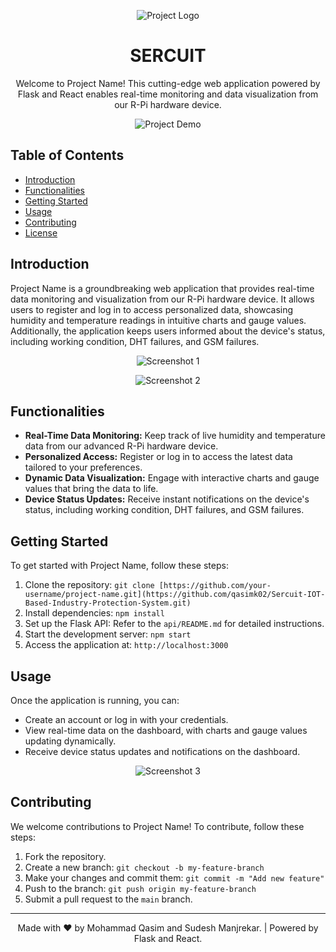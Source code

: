 <p align="center">
  <img src="project_logo.png" alt="Project Logo">
</p>

<h1 align="center">SERCUIT</h1>

<p align="center">
  Welcome to Project Name! This cutting-edge web application powered by Flask and React enables real-time monitoring and data visualization from our R-Pi hardware device.
</p>

<p align="center">
  <img src="demo.gif" alt="Project Demo">
</p>

## Table of Contents
- [Introduction](#introduction)
- [Functionalities](#functionalities)
- [Getting Started](#getting-started)
- [Usage](#usage)
- [Contributing](#contributing)
- [License](#license)

## Introduction
Project Name is a groundbreaking web application that provides real-time data monitoring and visualization from our R-Pi hardware device. It allows users to register and log in to access personalized data, showcasing humidity and temperature readings in intuitive charts and gauge values. Additionally, the application keeps users informed about the device's status, including working condition, DHT failures, and GSM failures.

<p align="center">
  <img src="screenshot_1.png" alt="Screenshot 1">
</p>

<p align="center">
  <img src="screenshot_2.png" alt="Screenshot 2">
</p>

## Functionalities
- **Real-Time Data Monitoring:** Keep track of live humidity and temperature data from our advanced R-Pi hardware device.
- **Personalized Access:** Register or log in to access the latest data tailored to your preferences.
- **Dynamic Data Visualization:** Engage with interactive charts and gauge values that bring the data to life.
- **Device Status Updates:** Receive instant notifications on the device's status, including working condition, DHT failures, and GSM failures.

## Getting Started
To get started with Project Name, follow these steps:

1. Clone the repository: `git clone [https://github.com/your-username/project-name.git](https://github.com/qasimk02/Sercuit-IOT-Based-Industry-Protection-System.git)`
2. Install dependencies: `npm install`
3. Set up the Flask API: Refer to the `api/README.md` for detailed instructions.
4. Start the development server: `npm start`
5. Access the application at: `http://localhost:3000`

## Usage
Once the application is running, you can:

- Create an account or log in with your credentials.
- View real-time data on the dashboard, with charts and gauge values updating dynamically.
- Receive device status updates and notifications on the dashboard.

<p align="center">
  <img src="screenshot_3.png" alt="Screenshot 3">
</p>

## Contributing
We welcome contributions to Project Name! To contribute, follow these steps:

1. Fork the repository.
2. Create a new branch: `git checkout -b my-feature-branch`
3. Make your changes and commit them: `git commit -m "Add new feature"`
4. Push to the branch: `git push origin my-feature-branch`
5. Submit a pull request to the `main` branch.

---

<p align="center">
  Made with ❤️ by Mohammad Qasim and Sudesh Manjrekar. | Powered by Flask and React.
</p>
